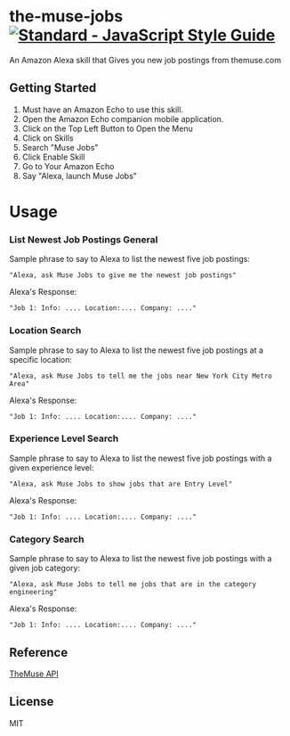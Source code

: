 # the-muse-jobs   [![Standard - JavaScript Style Guide](https://cdn.rawgit.com/feross/standard/master/badge.svg)](https://github.com/feross/standard     )

An Amazon Alexa skill that Gives you new job postings from themuse.com

## Getting Started
1. Must have an Amazon Echo to use this skill.  
2. Open the Amazon Echo companion mobile application.
3. Click on the Top Left Button to Open the Menu
4. Click on Skills
5. Search "Muse Jobs"
6. Click Enable Skill
7. Go to Your Amazon Echo
8. Say "Alexa, launch Muse Jobs"

# Usage

### List Newest Job Postings General

Sample phrase to say to Alexa to list the newest five job postings:

` "Alexa, ask Muse Jobs to give me the newest job postings" `

Alexa's Response:

`"Job 1: Info: .... Location:.... Company: ...."`


### Location Search

Sample phrase to say to Alexa to list the newest five job postings at a specific location:

` "Alexa, ask Muse Jobs to tell me the jobs near New York City Metro Area" `

Alexa's Response:

`"Job 1: Info: .... Location:.... Company: ...."`


### Experience Level Search

Sample phrase to say to Alexa to list the newest five job postings with a given experience level:

` "Alexa, ask Muse Jobs to show jobs that are Entry Level" `

Alexa's Response:

`"Job 1: Info: .... Location:.... Company: ...."`


### Category Search

Sample phrase to say to Alexa to list the newest five job postings with a given job category:

` "Alexa, ask Muse Jobs to tell me jobs that are in the category engineering" `

Alexa's Response:

`"Job 1: Info: .... Location:.... Company: ...."`



## Reference

[TheMuse API](https://www.themuse.com/developers/api/v2)

## License

MIT 
